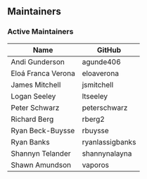 ## Maintainers

### Active Maintainers
| Name | GitHub |
| --- | --- |
| Andi Gunderson | agunde406 |
| Eloá Franca Verona | eloaverona |
| James Mitchell | jsmitchell |
| Logan Seeley | ltseeley |
| Peter Schwarz | peterschwarz |
| Richard Berg | rberg2 |
| Ryan Beck-Buysse | rbuysse |
| Ryan Banks | ryanlassigbanks |
| Shannyn Telander | shannynalayna |
| Shawn Amundson | vaporos |
